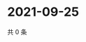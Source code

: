 # 2021-09-25

共 0 条

<!-- BEGIN -->
<!-- 最后更新时间 Sat Sep 25 2021 04:19:10 GMT+0800 (China Standard Time) -->

<!-- END -->
